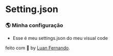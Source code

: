 # Setting.json

### 🌎 Minha configuração
- Esse é meu settings.json do meu visual code 


feito com 💜 by [Luan Fernando](https://www.linkedin.com/in/luan-fernando/).
